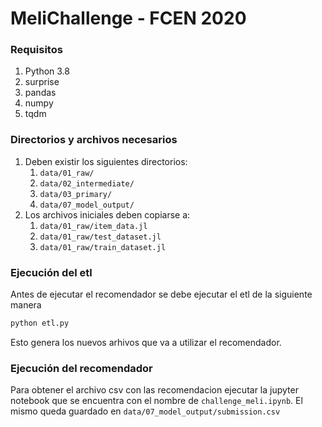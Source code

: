 # MeliChallenge - FCEN 2020

### Requisitos
1. Python 3.8
2. surprise
3. pandas
4. numpy
5. tqdm

### Directorios y archivos necesarios
1. Deben existir los siguientes directorios:
    1. ```data/01_raw/```
    2. ```data/02_intermediate/```
    3. ```data/03_primary/```
    5. ```data/07_model_output/```
2. Los archivos iniciales deben copiarse a:
    1. ```data/01_raw/item_data.jl```
    2. ```data/01_raw/test_dataset.jl```
    3. ```data/01_raw/train_dataset.jl```

### Ejecución del etl
Antes de ejecutar el recomendador se debe ejecutar el etl de la siguiente manera
```bash
python etl.py
```

Esto genera los nuevos arhivos que va a utilizar el recomendador.

### Ejecución del recomendador
Para obtener el archivo csv con las recomendacion ejecutar la jupyter notebook
que se encuentra con el nombre de ```challenge_meli.ipynb```.
El mismo queda guardado en ```data/07_model_output/submission.csv```
